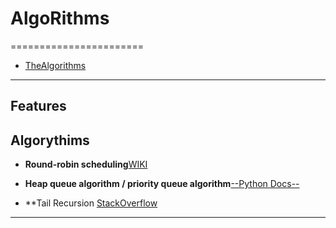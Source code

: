# AlgoRithms
=======================


- [TheAlgorithms](https://github.com/TheAlgorithms/Python)

-----------------------------------------------------------------------------------------------------

## Features


## Algorythims

- **Round-robin scheduling**[WIKI](https://en.wikipedia.org/wiki/Round-robin_scheduling)

- **Heap queue algorithm / priority queue algorithm**[--Python Docs--](https://docs.python.org/3/library/heapq.html#heapq.nsmallest)

- **Tail Recursion [StackOverflow](https://stackoverflow.com/questions/33923/what-is-tail-recursion)



-----------------------------------------------------------------------------------------------------